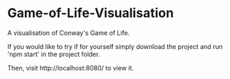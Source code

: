 # Game-of-Life-Visualisation

A visualisation of Conway's Game of Life.

If you would like to try if for yourself simply download the project and run 'npm start' in the project folder. 

Then, visit http://localhost:8080/ to view it.
